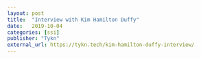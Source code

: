 ```yaml
---
layout: post
title:  "Interview with Kim Hamilton Duffy"
date:   2019-10-04
categories: [ssi]
publisher: "Tykn"
external_url: https://tykn.tech/kim-hamilton-duffy-interview/
---
```

